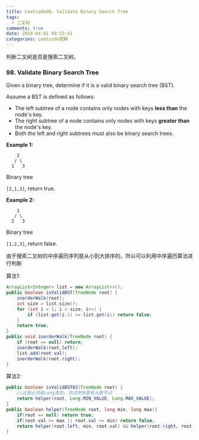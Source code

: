 ```yaml
---
title: Leetcode98. Validate Binary Search Tree
tags:
  - 二叉树
comments: true
date: 2018-04-01 09:53:41
categories: Leetcode题解
---
```

判断二叉树是否是搜索二叉树。

<!-- more -->

### 98. Validate Binary Search Tree

Given a binary tree, determine if it is a valid binary search tree (BST).

Assume a BST is defined as follows:

- The left subtree of a node contains only nodes with keys **less than** the node's key.
- The right subtree of a node contains only nodes with keys **greater than** the node's key.
- Both the left and right subtrees must also be binary search trees.

**Example 1:**

```
    2
   / \
  1   3
```

Binary tree 

`[2,1,3]`, return true.

**Example 2:**

```
    1
   / \
  2   3
```

Binary tree 

`[1,2,3]`, return false.



由于搜索二叉树的中序遍历序列是从小到大排序的，所以可以利用中序遍历算法进行判断

算法1:

```java
ArrayList<Integer> list = new ArrayList<>();
public boolean isValidBST(TreeNode root) {
    inorderWalk(root);
    int size = list.size();
    for (int i = 1; i < size; i++) {
        if (list.get(i-1) >= list.get(i)) return false;
    }
    return true;
}
public void inorderWalk(TreeNode root) {
    if (root == null) return;
    inorderWalk(root.left);
    list.add(root.val);
    inorderWalk(root.right);
}
```



算法2:

```java
public boolean isValidBST02(TreeNode root) {
    //这里必须是Long类型，测试用例里有大数节点
    return helper(root, Long.MIN_VALUE, Long.MAX_VALUE);
}
public boolean helper(TreeNode root, long min, long max){
    if(root == null) return true;
    if(root.val >= max || root.val <= min) return false;
    return helper(root.left, min, root.val) && helper(root.right, root.val, max);
}
```
